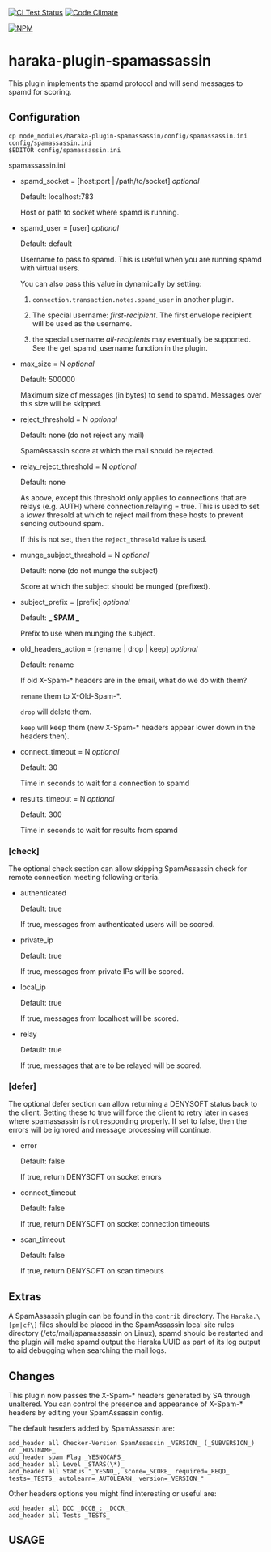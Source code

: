 [![CI Test Status][ci-img]][ci-url]
[![Code Climate][clim-img]][clim-url]

[![NPM][npm-img]][npm-url]

# haraka-plugin-spamassassin

This plugin implements the spamd protocol and will send messages to spamd for scoring.

## Configuration

```
cp node_modules/haraka-plugin-spamassassin/config/spamassassin.ini config/spamassassin.ini
$EDITOR config/spamassassin.ini
```

spamassassin.ini

- spamd_socket = \[host:port | /path/to/socket\] _optional_

  Default: localhost:783

  Host or path to socket where spamd is running.

- spamd_user = \[user\] _optional_

  Default: default

  Username to pass to spamd. This is useful when you are running
  spamd with virtual users.

  You can also pass this value in dynamically by setting:

  1. `connection.transaction.notes.spamd_user` in another plugin.

  2. The special username: _first-recipient_. The first envelope recipient
     will be used as the username.

  3. the special username _all-recipients_ may eventually be supported. See
     the get_spamd_username function in the plugin.

- max_size = N _optional_

  Default: 500000

  Maximum size of messages (in bytes) to send to spamd.
  Messages over this size will be skipped.

- reject_threshold = N _optional_

  Default: none (do not reject any mail)

  SpamAssassin score at which the mail should be rejected.

- relay_reject_threshold = N _optional_

  Default: none

  As above, except this threshold only applies to connections
  that are relays (e.g. AUTH) where connection.relaying = true.
  This is used to set a _lower_ thresold at which to reject mail
  from these hosts to prevent sending outbound spam.

  If this is not set, then the `reject_thresold` value is used.

- munge_subject_threshold = N _optional_

  Default: none (do not munge the subject)

  Score at which the subject should be munged (prefixed).

- subject_prefix = \[prefix\] _optional_

  Default: **_ SPAM _**

  Prefix to use when munging the subject.

- old_headers_action = \[rename | drop | keep\] _optional_

  Default: rename

  If old X-Spam-\* headers are in the email, what do we do with them?

  `rename` them to X-Old-Spam-\*.

  `drop` will delete them.

  `keep` will keep them (new X-Spam-\* headers appear lower down in
  the headers then).

- connect_timeout = N _optional_

  Default: 30

  Time in seconds to wait for a connection to spamd

- results_timeout = N _optional_

  Default: 300

  Time in seconds to wait for results from spamd

### [check]

The optional check section can allow skipping SpamAssassin check for remote connection
meeting following criteria.

- authenticated

  Default: true

  If true, messages from authenticated users will be scored.

- private_ip

  Default: true

  If true, messages from private IPs will be scored.

- local_ip

  Default: true

  If true, messages from localhost will be scored.

- relay

  Default: true

  If true, messages that are to be relayed will be scored.

### [defer]

The optional defer section can allow returning a DENYSOFT status back to the
client. Setting these to true will force the client to retry later in cases where
spamassassin is not responding properly. If set to false, then the errors
will be ignored and message processing will continue.

- error

  Default: false

  If true, return DENYSOFT on socket errors

- connect_timeout

  Default: false

  If true, return DENYSOFT on socket connection timeouts

- scan_timeout

  Default: false

  If true, return DENYSOFT on scan timeouts

## Extras

A SpamAssassin plugin can be found in the `contrib` directory.
The `Haraka.\[pm|cf\]` files should be placed in the SpamAssassin local
site rules directory (/etc/mail/spamassassin on Linux), spamd should be
restarted and the plugin will make spamd output the Haraka UUID as part
of its log output to aid debugging when searching the mail logs.

## Changes

This plugin now passes the X-Spam-\* headers generated by SA through
unaltered. You can control the presence and appearance of X-Spam-\*
headers by editing your SpamAssassin config.

The default headers added by SpamAssassin are:

    add_header all Checker-Version SpamAssassin _VERSION_ (_SUBVERSION_) on _HOSTNAME_
    add_header spam Flag _YESNOCAPS_
    add_header all Level _STARS(\*)_
    add_header all Status "_YESNO_, score=_SCORE_ required=_REQD_ tests=_TESTS_ autolearn=_AUTOLEARN_ version=_VERSION_"

Other headers options you might find interesting or useful are:

    add_header all DCC _DCCB_: _DCCR_
    add_header all Tests _TESTS_

## USAGE

<!-- leave these buried at the bottom of the document -->

[ci-img]: https://github.com/haraka/haraka-plugin-spamassassin/actions/workflows/ci.yml/badge.svg
[ci-url]: https://github.com/haraka/haraka-plugin-spamassassin/actions/workflows/ci.yml
[clim-img]: https://codeclimate.com/github/haraka/haraka-plugin-spamassassin/badges/gpa.svg
[clim-url]: https://codeclimate.com/github/haraka/haraka-plugin-spamassassin
[npm-img]: https://nodei.co/npm/haraka-plugin-spamassassin.png
[npm-url]: https://www.npmjs.com/package/haraka-plugin-spamassassin
